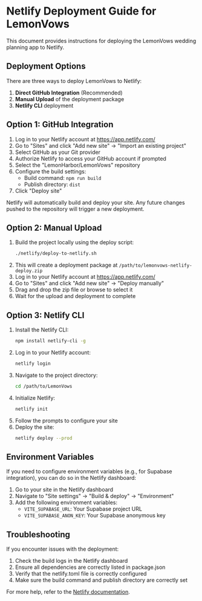 # Netlify Deployment Guide for LemonVows

This document provides instructions for deploying the LemonVows wedding planning app to Netlify.

## Deployment Options

There are three ways to deploy LemonVows to Netlify:

1. **Direct GitHub Integration** (Recommended)
2. **Manual Upload** of the deployment package
3. **Netlify CLI** deployment

## Option 1: GitHub Integration

1. Log in to your Netlify account at https://app.netlify.com/
2. Go to "Sites" and click "Add new site" → "Import an existing project"
3. Select GitHub as your Git provider
4. Authorize Netlify to access your GitHub account if prompted
5. Select the "LemonHarbor/LemonVows" repository
6. Configure the build settings:
   - Build command: `npm run build`
   - Publish directory: `dist`
7. Click "Deploy site"

Netlify will automatically build and deploy your site. Any future changes pushed to the repository will trigger a new deployment.

## Option 2: Manual Upload

1. Build the project locally using the deploy script:
   ```bash
   ./netlify/deploy-to-netlify.sh
   ```
2. This will create a deployment package at `/path/to/lemonvows-netlify-deploy.zip`
3. Log in to your Netlify account at https://app.netlify.com/
4. Go to "Sites" and click "Add new site" → "Deploy manually"
5. Drag and drop the zip file or browse to select it
6. Wait for the upload and deployment to complete

## Option 3: Netlify CLI

1. Install the Netlify CLI:
   ```bash
   npm install netlify-cli -g
   ```
2. Log in to your Netlify account:
   ```bash
   netlify login
   ```
3. Navigate to the project directory:
   ```bash
   cd /path/to/LemonVows
   ```
4. Initialize Netlify:
   ```bash
   netlify init
   ```
5. Follow the prompts to configure your site
6. Deploy the site:
   ```bash
   netlify deploy --prod
   ```

## Environment Variables

If you need to configure environment variables (e.g., for Supabase integration), you can do so in the Netlify dashboard:

1. Go to your site in the Netlify dashboard
2. Navigate to "Site settings" → "Build & deploy" → "Environment"
3. Add the following environment variables:
   - `VITE_SUPABASE_URL`: Your Supabase project URL
   - `VITE_SUPABASE_ANON_KEY`: Your Supabase anonymous key

## Troubleshooting

If you encounter issues with the deployment:

1. Check the build logs in the Netlify dashboard
2. Ensure all dependencies are correctly listed in package.json
3. Verify that the netlify.toml file is correctly configured
4. Make sure the build command and publish directory are correctly set

For more help, refer to the [Netlify documentation](https://docs.netlify.com/).
